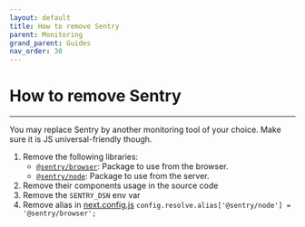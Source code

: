 ```yaml
---
layout: default
title: How to remove Sentry
parent: Monitoring
grand_parent: Guides
nav_order: 30
---
```


# How to remove Sentry

---

You may replace Sentry by another monitoring tool of your choice. Make sure it is JS universal-friendly though.

1. Remove the following libraries:
    - [`@sentry/browser`](https://www.npmjs.com/package/@sentry/browser): Package to use from the browser.
    - [`@sentry/node`](https://www.npmjs.com/package/@sentry/node): Package to use from the server.
1. Remove their components usage in the source code
1. Remove the `SENTRY_DSN` env var
1. Remove alias in [next.config.js](next.config.js) `config.resolve.alias['@sentry/node'] = '@sentry/browser';`
